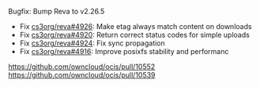 Bugfix: Bump Reva to v2.26.5

   * Fix [cs3org/reva#4926](https://github.com/cs3org/reva/issues/4926): Make etag always match content on downloads
   * Fix [cs3org/reva#4920](https://github.com/cs3org/reva/issues/4920): Return correct status codes for simple uploads
   * Fix [cs3org/reva#4924](https://github.com/cs3org/reva/issues/4924): Fix sync propagation
   * Fix [cs3org/reva#4916](https://github.com/cs3org/reva/issues/4916): Improve posixfs stability and performanc

https://github.com/owncloud/ocis/pull/10552
https://github.com/owncloud/ocis/pull/10539

